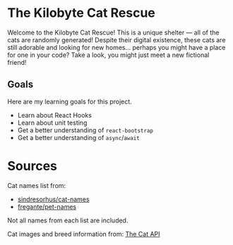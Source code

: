 # The Kilobyte Cat Rescue
Welcome to the Kilobyte Cat Rescue! This is a unique shelter — all of the cats are randomly generated! Despite their digital existence, these cats are still adorable and looking for new homes... perhaps you might have a place for one in your code? Take a look, you might just meet a new fictional friend!

## Goals
Here are my learning goals for this project.
- Learn about React Hooks
- Learn about unit testing
- Get a better understanding of `react-bootstrap`
- Get a better understanding of `async`/`await`

# Sources
Cat names list from:
- [sindresorhus/cat-names](https://github.com/sindresorhus/cat-names)
- [fregante/pet-names](https://github.com/fregante/pet-names)

Not all names from each list are included.

Cat images and breed information from:
[The Cat API](https://thecatapi.com/)

